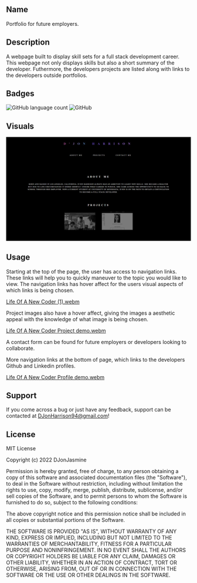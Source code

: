 ## Name

Portfolio for future employers.


## Description

A webpage built to display skill sets for a full stack development career. This webpage not only displays skills but also a short summary of the developer. Futhermore, the developers projects are listed along with links to the developers outside portfolios.


## Badges

<img alt="GitHub language count" src="https://img.shields.io/github/languages/count/DJonJasmine/Coder-In-The-Making">

<img alt="GitHub" src="https://img.shields.io/github/license/DJonJasmine/Coder-In-The-Making">


## Visuals

<img alt="Screenshot of webpage" src="./assets/images/Life-Of-A-New-Coder-Screenshot.png/">


## Usage

Starting at the top of the page, the user has access to navigation links. These links will help you to quickly maneuver to the topic you would like to view. The navigation links has hover affect for the users visual aspects of which links is being chosen. 

[Life Of A New Coder (1).webm](https://user-images.githubusercontent.com/113325442/199606981-4f0aa689-8b07-4e07-a257-4c3a5476b4ce.webm)


Project images also have a hover affect, giving the images a aesthetic appeal with the knowledge of what image is being chosen. 

[Life Of A New Coder Project demo.webm](https://user-images.githubusercontent.com/113325442/199608809-379ee152-b800-4b1c-9fb4-a40105abb917.webm)


A contact form can be found for future employers or developers looking to collaborate.


More navigation links at the bottom of page, which links to the developers Github and Linkedin profiles.

[Life Of A New Coder Profile demo.webm](https://user-images.githubusercontent.com/113325442/199608614-0c3e280f-4ad2-4f0e-85c8-6f7ac70a6776.webm)


## Support
If you come across a bug or just have any feedback, support can be contacted at DJonHarrison94@gmail.com!


## License
MIT License

Copyright (c) 2022 DJonJasmine

Permission is hereby granted, free of charge, to any person obtaining a copy
of this software and associated documentation files (the "Software"), to deal
in the Software without restriction, including without limitation the rights
to use, copy, modify, merge, publish, distribute, sublicense, and/or sell
copies of the Software, and to permit persons to whom the Software is
furnished to do so, subject to the following conditions:

The above copyright notice and this permission notice shall be included in all
copies or substantial portions of the Software.

THE SOFTWARE IS PROVIDED "AS IS", WITHOUT WARRANTY OF ANY KIND, EXPRESS OR
IMPLIED, INCLUDING BUT NOT LIMITED TO THE WARRANTIES OF MERCHANTABILITY,
FITNESS FOR A PARTICULAR PURPOSE AND NONINFRINGEMENT. IN NO EVENT SHALL THE
AUTHORS OR COPYRIGHT HOLDERS BE LIABLE FOR ANY CLAIM, DAMAGES OR OTHER
LIABILITY, WHETHER IN AN ACTION OF CONTRACT, TORT OR OTHERWISE, ARISING FROM,
OUT OF OR IN CONNECTION WITH THE SOFTWARE OR THE USE OR OTHER DEALINGS IN THE
SOFTWARE.
